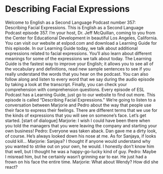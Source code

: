 # Describing Facial Expressions

Welcome to English as a Second Language Podcast number 357: Describing Facial Expressions.  This is English as a Second Language Podcast episode 357.  I’m your host, Dr. Jeff McQuillan, coming to you from the Center for Educational Development in beautiful Los Angeles, California.  You can visit our website at eslpod.com and download a Learning Guide for this episode.  In our Learning Guide today, we talk about additional expressions related to facial expressions.  You’ll also learn about different meanings for some of the expressions we talk about today.  The Learning Guide is the fastest way to improve your English; it allows you to see all of the vocabulary and definitions, read new sample sentences to see if you really understand the words that you hear on the podcast.  You can also follow along and listen to every word that we say during the audio episode by taking a look at the transcript.  Finally, you can check your comprehension with comprehension questions.  Every episode of ESL Podcast has a Learning Guide, just go to our website to find out more.  This episode is called “Describing Facial Expressions.”  We’re going to listen to a conversation between Marjorie and Pedro about the way that people use their face to express their feelings.  There are different terms that we use for the kinds of expressions that you will see on someone’s face.  Let’s get started.  [start of dialogue]  Marjorie:  I wish I could have been there when you told the managers that you were leaving the company and starting your own business!    Pedro:  Everyone was taken aback.  Dan gave me a dirty look, of course.  He’s always looked down his nose at me.  As for Sanjaya, if looks could kill...  Marjorie:  Sanjaya?  I thought if anyone would understand why you wanted to strike out on your own, he would.  I honestly don’t know him that well, but I thought he was a happy-go-lucky kind of guy.     Pedro:  Maybe I misread him, but he certainly wasn’t grinning ear to ear.  He just had a frown on his face the entire time.    Marjorie:  What about Wendy?  How did she react? 